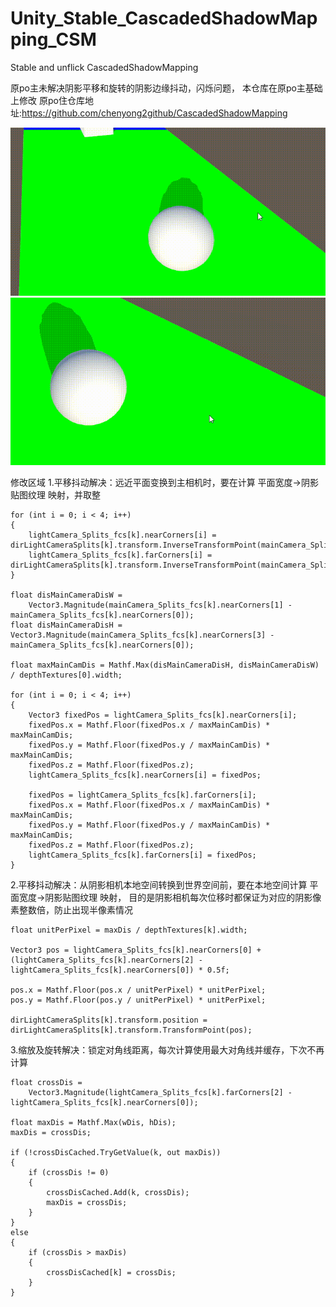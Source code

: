 # Unity_Stable_CascadedShadowMapping_CSM
Stable and unflick CascadedShadowMapping

原po主未解决阴影平移和旋转的阴影边缘抖动，闪烁问题， 本仓库在原po主基础上修改
原po住仓库地址:https://github.com/chenyong2github/CascadedShadowMapping


![](https://github.com/dreamfairy/Unity_Stable_CascadedShadowMapping_CSM/blob/main/Screenshots/Stable/1.gif?raw=true)
![](https://github.com/dreamfairy/Unity_Stable_CascadedShadowMapping_CSM/blob/main/Screenshots/Stable/2.gif?raw=true)


修改区域
1.平移抖动解决：远近平面变换到主相机时，要在计算 平面宽度->阴影贴图纹理 映射，并取整
```
for (int i = 0; i < 4; i++)
{
    lightCamera_Splits_fcs[k].nearCorners[i] = dirLightCameraSplits[k].transform.InverseTransformPoint(mainCamera_Splits_fcs[k].nearCorners[i]);
    lightCamera_Splits_fcs[k].farCorners[i] = dirLightCameraSplits[k].transform.InverseTransformPoint(mainCamera_Splits_fcs[k].farCorners[i]);
}

float disMainCameraDisW =
    Vector3.Magnitude(mainCamera_Splits_fcs[k].nearCorners[1] - mainCamera_Splits_fcs[k].nearCorners[0]);
float disMainCameraDisH =  Vector3.Magnitude(mainCamera_Splits_fcs[k].nearCorners[3] - mainCamera_Splits_fcs[k].nearCorners[0]);

float maxMainCamDis = Mathf.Max(disMainCameraDisH, disMainCameraDisW) / depthTextures[0].width;

for (int i = 0; i < 4; i++)
{
    Vector3 fixedPos = lightCamera_Splits_fcs[k].nearCorners[i];
    fixedPos.x = Mathf.Floor(fixedPos.x / maxMainCamDis) * maxMainCamDis;
    fixedPos.y = Mathf.Floor(fixedPos.y / maxMainCamDis) * maxMainCamDis;
    fixedPos.z = Mathf.Floor(fixedPos.z);
    lightCamera_Splits_fcs[k].nearCorners[i] = fixedPos;

    fixedPos = lightCamera_Splits_fcs[k].farCorners[i];
    fixedPos.x = Mathf.Floor(fixedPos.x / maxMainCamDis) * maxMainCamDis;
    fixedPos.y = Mathf.Floor(fixedPos.y / maxMainCamDis) * maxMainCamDis;
    fixedPos.z = Mathf.Floor(fixedPos.z);
    lightCamera_Splits_fcs[k].farCorners[i] = fixedPos;
}
```

2.平移抖动解决：从阴影相机本地空间转换到世界空间前，要在本地空间计算  平面宽度->阴影贴图纹理 映射， 目的是阴影相机每次位移时都保证为对应的阴影像素整数倍，防止出现半像素情况
```
float unitPerPixel = maxDis / depthTextures[k].width;

Vector3 pos = lightCamera_Splits_fcs[k].nearCorners[0] + (lightCamera_Splits_fcs[k].nearCorners[2] - lightCamera_Splits_fcs[k].nearCorners[0]) * 0.5f;

pos.x = Mathf.Floor(pos.x / unitPerPixel) * unitPerPixel;
pos.y = Mathf.Floor(pos.y / unitPerPixel) * unitPerPixel;

dirLightCameraSplits[k].transform.position = dirLightCameraSplits[k].transform.TransformPoint(pos);
```

3.缩放及旋转解决：锁定对角线距离，每次计算使用最大对角线并缓存，下次不再计算
```
float crossDis =
    Vector3.Magnitude(lightCamera_Splits_fcs[k].farCorners[2] - lightCamera_Splits_fcs[k].nearCorners[0]);

float maxDis = Mathf.Max(wDis, hDis);
maxDis = crossDis;

if (!crossDisCached.TryGetValue(k, out maxDis))
{
    if (crossDis != 0)
    {
        crossDisCached.Add(k, crossDis);
        maxDis = crossDis;
    }
}
else
{
    if (crossDis > maxDis)
    {
        crossDisCached[k] = crossDis;
    }
}
```